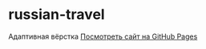 # russian-travel
Адаптивная вёрстка
[Посмотреть сайт на GitHub Pages](https://nserdyukov.github.io/russian-travel/)
